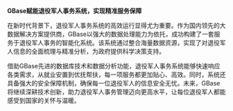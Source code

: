 **GBase赋能退役军人事务系统，实现精准服务保障**

在新时代背景下，退役军人事务系统的高效运行显得尤为重要。作为国内领先的大数据解决方案提供商，GBase以强大的数据处理能力为依托，成功构建了一套服务于退役军人事务的智能化系统。该系统通过整合海量数据资源，实现了对退役军人信息的全面梳理与精准分析，为政府提供科学决策支持。

借助GBase先进的数据库技术和数据分析功能，退役军人事务系统能够快速响应各类需求，从就业安置到优抚帮扶，每一项服务都更加贴心、高效。同时，系统还具备强大的安全保障机制，确保每一位退役军人的信息安全无忧。未来，GBase将继续深耕技术创新，助力退役军人事务管理迈向更高水平，让每位退役军人都能感受到国家的关怀与温暖。